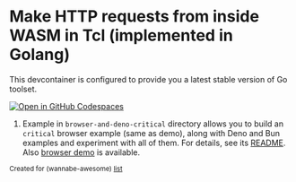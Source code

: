 # Make HTTP requests from inside WASM in Tcl (implemented in Golang)

This devcontainer is configured to provide you a latest stable version of Go toolset.

[![Open in GitHub Codespaces](https://github.com/codespaces/badge.svg)](https://codespaces.new/wasm-outbound-http-examples/tcl-in-go)

1. Example in `browser-and-deno-critical` directory allows you to build an `critical` browser example (same as demo), 
 along with Deno and Bun examples and experiment with all of them.
   For details, see its [README](browser-and-deno-critical/README.md).
   Also [browser demo](https://wasm-outbound-http-examples.github.io/tcl-in-go/critical/) is available.


<sub>Created for (wannabe-awesome) [list](https://github.com/vasilev/HTTP-request-from-inside-WASM)</sub>
